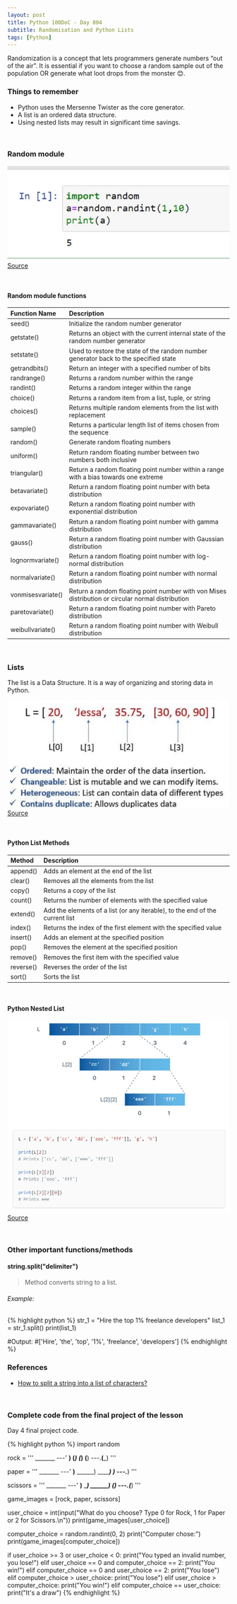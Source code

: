 ```yaml
---
layout: post
title: Python 100DoC - Day 004
subtitle: Randomisation and Python Lists
tags: [Python]
---
```


Randomization is a concept that lets programmers generate numbers “out of the air”. It is essential if you want to choose a random sample out of the population OR generate what loot drops from the monster 😊.

### Things to remember

- Python uses the Mersenne Twister as the core generator.
- A list is an ordered data structure.
- Using nested lists may result in significant time savings.

&nbsp;
### Random module

<div class="image">
    <a href="/assets/posts/2022-06-13-100DoC-004/1.jpg">
        <img 
            src="/assets/posts/2022-06-13-100DoC-004/1.jpg" 
            alt="Random module usage example"
        >
        <a href="https://www.pythoncentral.io/wp-content/uploads/2017/02/image002.jpg">Source</a>
    </a>
</div>

&nbsp;
#### Random module functions

|	Function Name	|	Description	|
|	:-----------------------	|	:--------------------------------------------------------------------------------------------------------------------------------	|
|	seed()	|	Initialize the random number generator	|
|	getstate()	|	Returns an object with the current internal state of the random number generator	|
|	setstate()	|	Used to restore the state of the random number generator back to the specified state	|
|	getrandbits()	|	Return an integer with a specified number of bits	|
|	randrange()	|	Returns a random number within the range	|
|	randint()	|	Returns a random integer within the range	|
|	choice()	|	Returns a random item from a list, tuple, or string	|
|	choices()	|	Returns multiple random elements from the list with replacement	|
|	sample()	|	Returns a particular length list of items chosen from the sequence	|
|	random()	|	Generate random floating numbers	|
|	uniform()	|	Return random floating number between two numbers both inclusive	|
|	triangular()	|	Return a random floating point number within a range with a bias towards one extreme	|
|	betavariate()	|	Return a random floating point number with beta distribution	|
|	expovariate()	|	Return a random floating point number with exponential distribution	|
|	gammavariate()	|	Return a random floating point number with gamma distribution	|
|	gauss()	|	Return a random floating point number with Gaussian distribution	|
|	lognormvariate()	|	Return a random floating point number with log-normal distribution	|
|	normalvariate()	|	Return a random floating point number with normal distribution	|
|	vonmisesvariate()	|	Return a random floating point number with von Mises distribution or circular normal distribution	|
|	paretovariate()	|	Return a random floating point number with Pareto distribution	|
|	weibullvariate()	|	Return a random floating point number with Weibull distribution	|



&nbsp;
### Lists

The list is a Data Structure. It is a way of organizing and storing data in Python.

<div class="image">
    <a href="/assets/posts/2022-06-13-100DoC-004/2.jpg">
        <img 
            src="/assets/posts/2022-06-13-100DoC-004/2.jpg" 
            alt="Random module usage example"
        >
        <a href="https://pynative.com/wp-content/uploads/2021/03/python-list.jpg">Source</a>
    </a>
</div>


&nbsp;
#### Python List Methods

|	Method	|	Description	|
|	:-----------------------	|	:--------------------------------------------------------------------------------------------------------------------------------	|
|	append()	|	Adds an element at the end of the list	|
|	clear()	|	Removes all the elements from the list	|
|	copy()	|	Returns a copy of the list	|
|	count()	|	Returns the number of elements with the specified value	|
|	extend()	|	Add the elements of a list (or any iterable), to the end of the current list	|
|	index()	|	Returns the index of the first element with the specified value	|
|	insert()	|	Adds an element at the specified position	|
|	pop()	|	Removes the element at the specified position	|
|	remove()	|	Removes the first item with the specified value	|
|	reverse()	|	Reverses the order of the list	|
|	sort()	|	Sorts the list	|


&nbsp;
#### Python Nested List

<div class="image">
    <a href="/assets/posts/2022-06-13-100DoC-004/3.jpg">
        <img 
            src="/assets/posts/2022-06-13-100DoC-004/3.jpg" 
            alt="Random module usage example"
        >
        <a href="https://pynative.com/wp-content/uploads/2021/03/python-list.jpg">Source</a>
    </a>
</div>



&nbsp;
### Other important functions/methods

#### string.split("delimiter")

> Method converts string to a list.

###### Example:
{% highlight python %}
str_1 = "Hire the top 1% freelance developers"
list_1 = str_1.split()
print(list_1)

#Output:
#['Hire', 'the', 'top', '1%', 'freelance', 'developers']
{% endhighlight %}


### References
- [How to split a string into a list of characters?](https://stackoverflow.com/questions/4978787/how-to-split-a-string-into-a-list-of-characters)



&nbsp;
### Complete code from the final project of the lesson

Day 4 final project code.

{% highlight python %}
import random

rock = '''
    _______
---'   ____)
      (_____)
      (_____)
      (____)
---.__(___)
'''

paper = '''
    _______
---'   ____)____
          ______)
          _______)
         _______)
---.__________)
'''

scissors = '''
    _______
---'   ____)____
          ______)
       __________)
      (____)
---.__(___)
'''

game_images = [rock, paper, scissors]

user_choice = int(input("What do you choose? Type 0 for Rock, 1 for Paper or 2 for Scissors.\n"))
print(game_images[user_choice])

computer_choice = random.randint(0, 2)
print("Computer chose:")
print(game_images[computer_choice])

if user_choice >= 3 or user_choice < 0: 
  print("You typed an invalid number, you lose!") 
elif user_choice == 0 and computer_choice == 2:
  print("You win!")
elif computer_choice == 0 and user_choice == 2:
  print("You lose")
elif computer_choice > user_choice:
  print("You lose")
elif user_choice > computer_choice:
  print("You win!")
elif computer_choice == user_choice:
  print("It's a draw")
{% endhighlight %}